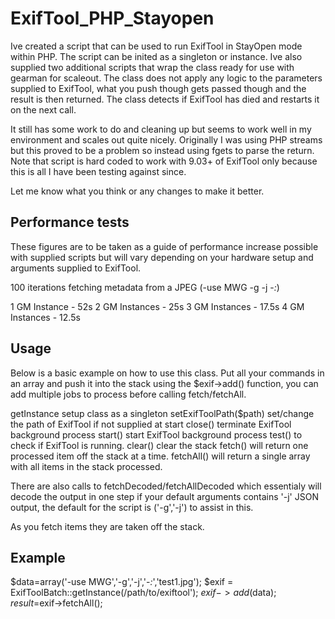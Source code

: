 ExifTool_PHP_Stayopen
=====================

Ive created a script that can be used to run ExifTool in StayOpen mode within PHP.
The script can be inited as a singleton or instance.
Ive also supplied two additional scripts that wrap the class ready for use with gearman for scaleout.
The class does not apply any logic to the parameters supplied to ExifTool, what you push though gets passed though and the result is then returned.
The class detects if ExifTool has died and restarts it on the next call.

It still has some work to do and cleaning up but seems to work well in my environment and scales out quite nicely.
Originally I was using PHP streams but this proved to be a problem so instead using fgets to parse the return.
Note that script is hard coded to work with 9.03+ of ExifTool only because this is all I have been testing against since.

Let me know what you think or any changes to make it better.


Performance tests
-
These figures are to be taken as a guide of performance increase possible with supplied scripts but will vary depending on your hardware setup and arguments supplied to ExifTool.

100 iterations fetching metadata from a JPEG (-use MWG -g -j -*:*)

1 GM Instance - 52s
2 GM Instances - 25s
3 GM Instances - 17.5s
4 GM Instances - 12.5s

Usage
-
Below is a basic example on how to use this class.
Put all your commands in an array and push it into the stack using the $exif->add() function, you can add multiple jobs to process before calling fetch/fetchAll.

getInstance setup class as a singleton
setExifToolPath($path) set/change the path of ExifTool if not supplied at start
close() terminate ExifTool background process
start() start ExifTool background process
test() to check if ExifTool is running.
clear() clear the stack
fetch() will return one processed item off the stack at a time.
fetchAll() will return a single array with all items in the stack processed.

There are also calls to fetchDecoded/fetchAllDecoded which essentialy will decode the output in one step if your default arguments contains '-j' JSON output, the default for the script is ('-g','-j') to assist in this.

As you fetch items they are taken off the stack.

Example
-
$data=array('-use MWG','-g','-j','-*:*','test1.jpg');
$exif = ExifToolBatch::getInstance(/path/to/exiftool');
$exif->add($data);
$result=$exif->fetchAll();
